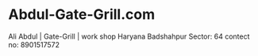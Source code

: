 # Abdul-Gate-Grill.com
Ali Abdul | Gate-Grill | work shop Haryana Badshahpur Sector: 64 contect no: 8901517572
